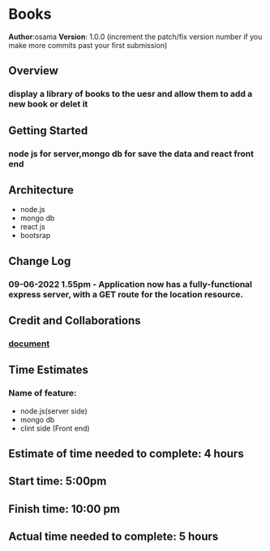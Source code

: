 # Books

**Author**:osama
**Version**: 1.0.0 (increment the patch/fix version number if you make more commits past your first submission)

## Overview

### display a library of books to the uesr and allow them to add a new book or delet it 

## Getting Started
### node js for server,mongo db for save the data  and react front end

## Architecture
- node.js
- mongo db 
- react js
- bootsrap 
## Change Log


### 09-06-2022 1.55pm - Application now has a fully-functional express server, with a GET route for the location resource. 

## Credit and Collaborations
### [document](https://www.mongodb.com/docs/)

## Time Estimates

### Name of feature: 
- node.js(server side)
- mongo db
- clint side (Front end)

## Estimate of time needed to complete: 4 hours

## Start time: 5:00pm

## Finish time: 10:00 pm

## Actual time needed to complete: 5 hours